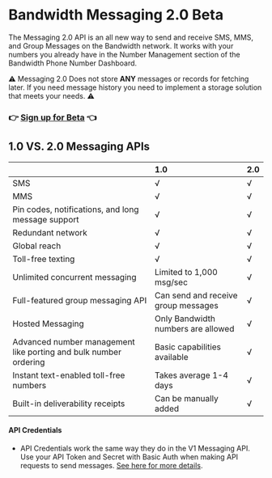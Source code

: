 # Bandwidth Messaging 2.0 Beta

The Messaging 2.0 API is an all new way to send and receive SMS, MMS, and Group Messages on the Bandwidth network. It works with your numbers you already have in the Number Management section of the Bandwidth Phone Number Dashboard.

⚠️ Messaging 2.0 Does not store **ANY** messages or records for fetching later. If you need message history you need to implement a storage solution that meets your needs. ⚠️

<h3> 👉 <a href="https://go.bandwidth.com/messaging-v2-api.html">Sign up for Beta</a> 👈</h3>

## 1.0 VS. 2.0 Messaging APIs

|                                                                  | 1.0                                 | 2.0 |
|:-----------------------------------------------------------------|:------------------------------------|:----|
| SMS                                                              | √                                   | √   |
| MMS                                                              | √                                   | √   |
| Pin codes, notifications, and long message support               | √                                   | √   |
| Redundant network                                                | √                                   | √   |
| Global reach                                                     | √                                   | √   |
| Toll-free texting                                                | √                                   | √   |
| Unlimited concurrent messaging                                   | Limited to 1,000 msg/sec            | √   |
| Full-featured group messaging API                                | Can send and receive group messages | √   |
| Hosted Messaging                                                 | Only Bandwidth numbers are allowed  | √   |
| Advanced number management like porting and bulk number ordering | Basic capabilities available        | √   |
| Instant text-enabled toll-free numbers                           | Takes average 1-4 days              | √   |
| Built-in deliverability receipts                                 | Can be manually added               | √   |


#### API Credentials
* API Credentials work the same way they do in the V1 Messaging API. Use your API Token and Secret with Basic Auth when making API requests to send messages. [See here for more details](http://dev.bandwidth.com/security.html).